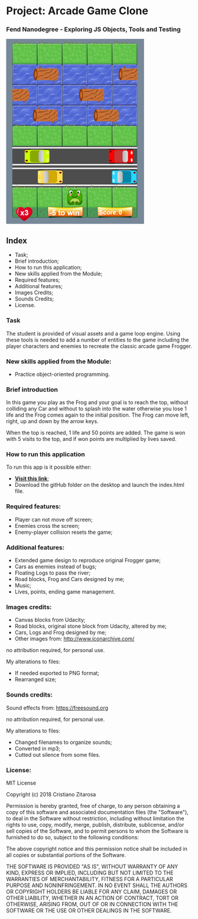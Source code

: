 # Project: Arcade Game Clone
### Fend Nanodegree - Exploring JS Objects, Tools and Testing

![screenshot](images/screenshot.png)

## Index
* Task;
* Brief introduction;
* How to run this application;
* New skills applied from the Module;
* Required features;
* Additional features;
* Images Credits;
* Sounds Credits;
* License.

### Task

The student is provided of visual assets and a game loop engine. Using these tools is needed to add a number of entities to the game including the player characters and enemies to recreate the classic arcade game Frogger.

### New skills applied from the Module:

* Practice object-oriented programming.

### Brief introduction

In this game you play as the Frog and your goal is to reach the top, without colliding any Car and without to splash into the water otherwise you lose 1 life and the Frog comes again to the initial position.
The Frog can move left, right, up and down by the arrow keys.

When the top is reached, 1 life and 50 points are added. The game is won with 5 visits to the top, and if won points are multiplied by lives saved.

### How to run this application

To run this app is it possible either:

* [__Visit this link__;](https://cristianozitarosa.github.io/froggerClone/)
* Download the gitHub folder on the desktop and launch the index.html file.

### Required features:

* Player can not move off screen;
* Enemies cross the screen;
* Enemy-player collision resets the game;

### Additional features:

* Extended game design to reproduce original Frogger game;
* Cars as enemies instead of bugs;
* Floating Logs to pass the river;
* Road blocks, Frog and Cars designed by me;
* Music;
* Lives, points, ending game management.

### Images credits:

- Canvas blocks from Udacity;
- Road blocks, original stone block from Udacity, altered by me;
- Cars, Logs and Frog designed by me;
- Other images from:
http://www.iconarchive.com/

no attribution required, for personal use.

My alterations to files:

 - If needed exported to PNG format;
 - Rearranged size;

### Sounds credits:

Sound effects from:
https://freesound.org

no attribution required, for personal use.

My alterations to files:
- Changed filenames to organize sounds;
- Converted in mp3;
- Cutted out silence from some files.

### License:

MIT License

Copyright (c) 2018 Cristiano Zitarosa

Permission is hereby granted, free of charge, to any person obtaining a copy of this software and associated documentation files (the "Software"), to deal in the Software without restriction, including without limitation the rights to use, copy, modify, merge, publish, distribute, sublicense, and/or sell copies of the Software, and to permit persons to whom the Software is furnished to do so, subject to the following conditions:

The above copyright notice and this permission notice shall be included in all copies or substantial portions of the Software.

THE SOFTWARE IS PROVIDED "AS IS", WITHOUT WARRANTY OF ANY KIND, EXPRESS OR IMPLIED, INCLUDING BUT NOT LIMITED TO THE WARRANTIES OF MERCHANTABILITY, FITNESS FOR A PARTICULAR PURPOSE AND NONINFRINGEMENT. IN NO EVENT SHALL THE AUTHORS OR COPYRIGHT HOLDERS BE LIABLE FOR ANY CLAIM, DAMAGES OR OTHER LIABILITY, WHETHER IN AN ACTION OF CONTRACT, TORT OR OTHERWISE, ARISING FROM, OUT OF OR IN CONNECTION WITH THE SOFTWARE OR THE USE OR OTHER DEALINGS IN THE SOFTWARE.
